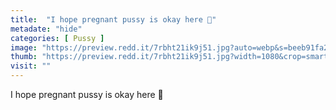 ```yaml
---
title:  "I hope pregnant pussy is okay here 🥺"
metadate: "hide"
categories: [ Pussy ]
image: "https://preview.redd.it/7rbht21ik9j51.jpg?auto=webp&s=beeb91fa2301c6daf9ce90a73ca96fdd9bb57c82"
thumb: "https://preview.redd.it/7rbht21ik9j51.jpg?width=1080&crop=smart&auto=webp&s=8457b407fb843f57c2c659d3e09e649cc030cb64"
visit: ""
---
```

I hope pregnant pussy is okay here 🥺
